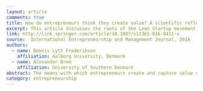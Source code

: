 ```yaml
---
layout: article
comments: true
title: How do entrepreneurs think they create value? A scientific reflection of Eric Ries’ Lean Startup approach
excerpt: This article discusses the roots of the Lean Startup movement and its relationship to planning and effectuation in entrepreneurial thinking.
link: http://link.springer.com/article/10.1007/s11365-016-0411-x
source:  International Entrepreneurship and Management Journal, 2016
authors:
  - name: Dennis Lyth Frederiksen
    affiliation: Aalborg University, Denmark
  - name: Alexander Brem
    affiliation: University of Southern Denmark
abstract: The means with which entrepreneurs create and capture value can be difficult to get a comprehensive picture of. Looking at the tools they use can offer insights, and in this context, the book “The Lean Startup” by Eric Ries has received a tremendous amount of attention. Supposedly, many entrepreneurs have read the book and may have followed his advice. Hence, we investigate the merits and characteristics of the methods detailed by Ries through a comparison with leading theories and empirical evidence found in the scientific literature. The results indicate that overall the methods find considerable backing and can in parts be recognized under already established constructs. Heavy use of effectuation-logic is evident throughout the book, with a clear and explicit emphasis on experimentation over long- term planning. The paper closes with a discussion of the possible broader implications of the methods and effectuation, including the potential impact on corporate strategy.
category: entrepreneurship
---
```

